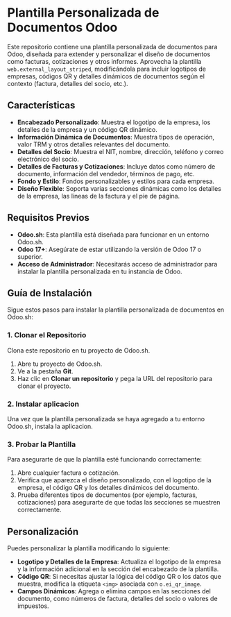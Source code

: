 # Plantilla Personalizada de Documentos Odoo

Este repositorio contiene una plantilla personalizada de documentos para Odoo, diseñada para extender y personalizar el diseño de documentos como facturas, cotizaciones y otros informes. Aprovecha la plantilla `web.external_layout_striped`, modificándola para incluir logotipos de empresas, códigos QR y detalles dinámicos de documentos según el contexto (factura, detalles del socio, etc.).

## Características

- **Encabezado Personalizado**: Muestra el logotipo de la empresa, los detalles de la empresa y un código QR dinámico.
- **Información Dinámica de Documentos**: Muestra tipos de operación, valor TRM y otros detalles relevantes del documento.
- **Detalles del Socio**: Muestra el NIT, nombre, dirección, teléfono y correo electrónico del socio.
- **Detalles de Facturas y Cotizaciones**: Incluye datos como número de documento, información del vendedor, términos de pago, etc.
- **Fondo y Estilo**: Fondos personalizables y estilos para cada empresa.
- **Diseño Flexible**: Soporta varias secciones dinámicas como los detalles de la empresa, las líneas de la factura y el pie de página.

## Requisitos Previos

- **Odoo.sh**: Esta plantilla está diseñada para funcionar en un entorno Odoo.sh.
- **Odoo 17+**: Asegúrate de estar utilizando la versión de Odoo 17 o superior.
- **Acceso de Administrador**: Necesitarás acceso de administrador para instalar la plantilla personalizada en tu instancia de Odoo.

## Guía de Instalación

Sigue estos pasos para instalar la plantilla personalizada de documentos en Odoo.sh:

### 1. Clonar el Repositorio

Clona este repositorio en tu proyecto de Odoo.sh.

1. Abre tu proyecto de Odoo.sh.
2. Ve a la pestaña **Git**.
3. Haz clic en **Clonar un repositorio** y pega la URL del repositorio para clonar el proyecto.

### 2. Instalar aplicacion

Una vez que la plantilla personalizada se haya agregado a tu entorno Odoo.sh, instala la aplicacion.

### 3. Probar la Plantilla

Para asegurarte de que la plantilla esté funcionando correctamente:
1. Abre cualquier factura o cotización.
2. Verifica que aparezca el diseño personalizado, con el logotipo de la empresa, el código QR y los detalles dinámicos del documento.
3. Prueba diferentes tipos de documentos (por ejemplo, facturas, cotizaciones) para asegurarte de que todas las secciones se muestren correctamente.

## Personalización

Puedes personalizar la plantilla modificando lo siguiente:

- **Logotipo y Detalles de la Empresa**: Actualiza el logotipo de la empresa y la información adicional en la sección del encabezado de la plantilla.
- **Código QR**: Si necesitas ajustar la lógica del código QR o los datos que muestra, modifica la etiqueta `<img>` asociada con `o.ei_qr_image`.
- **Campos Dinámicos**: Agrega o elimina campos en las secciones del documento, como números de factura, detalles del socio o valores de impuestos.